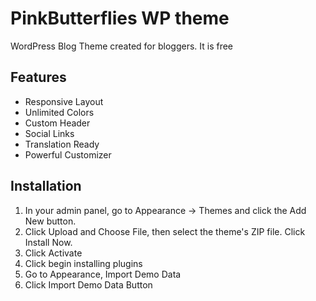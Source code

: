 # PinkButterflies WP theme

WordPress Blog Theme created for bloggers. It is free

## Features
* Responsive Layout
* Unlimited Colors
* Custom Header
* Social Links
* Translation Ready
* Powerful Customizer

## Installation
1. In your admin panel, go to Appearance -> Themes and click the Add New button.
2. Click Upload and Choose File, then select the theme's ZIP file. Click Install Now.
3. Click Activate
4. Click begin installing plugins
5. Go to Appearance, Import Demo Data
6. Click Import Demo Data Button
